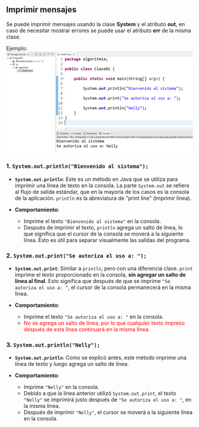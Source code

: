 ## Imprimir mensajes
Se puede imprimir mensajes usando la clase **System** y el atributo **out**, en caso de necesitar mostrar errores se puede usar el atributo **err** de la misma clase.

Ejemplo:
![](images/2024-08-08-20-20-04.png)

### 1. **`System.out.println("Bienvenido al sistema");`**

- **`System.out.println`**: Este es un método en Java que se utiliza para imprimir una línea de texto en la consola. La parte `System.out` se refiere al flujo de salida estándar, que en la mayoría de los casos es la consola de la aplicación. `println` es la abreviatura de "print line" (imprimir línea).
  
- **Comportamiento**:
  - Imprime el texto `"Bienvenido al sistema"` en la consola.
  - Después de imprimir el texto, `println` agrega un salto de línea, lo que significa que el cursor de la consola se moverá a la siguiente línea. Esto es útil para separar visualmente las salidas del programa.

### 2. **`System.out.print("Se autoriza el uso a: ");`**

- **`System.out.print`**: Similar a `println`, pero con una diferencia clave. `print` imprime el texto proporcionado en la consola, **sin agregar un salto de línea al final**. Esto significa que después de que se imprime `"Se autoriza el uso a: "`, el cursor de la consola permanecerá en la misma línea.
  
- **Comportamiento**:
  - Imprime el texto `"Se autoriza el uso a: "` en la consola.
  - <span style="color:red">No se agrega un salto de línea, por lo que cualquier texto impreso después de esta línea continuará en la misma línea.</span>

### 3. **`System.out.println("Nelly");`**

- **`System.out.println`**: Como se explicó antes, este método imprime una línea de texto y luego agrega un salto de línea.
  
- **Comportamiento**:
  - Imprime `"Nelly"` en la consola.
  - Debido a que la línea anterior utilizó `System.out.print`, el texto `"Nelly"` se imprimirá justo después de `"Se autoriza el uso a: "`, en la misma línea.
  - Después de imprimir `"Nelly"`, el cursor se moverá a la siguiente línea en la consola.